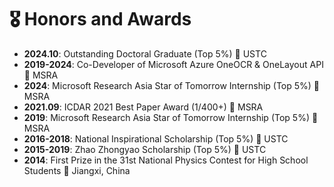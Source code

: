 # 🎖 Honors and Awards
- **2024.10**: Outstanding Doctoral Graduate (Top 5%) 📍 USTC
- **2019-2024**: Co-Developer of Microsoft Azure OneOCR & OneLayout API 📍 MSRA
- **2024**: Microsoft Research Asia Star of Tomorrow Internship (Top 5%) 📍 MSRA
- **2021.09**: ICDAR 2021 Best Paper Award (1/400+) 📍 MSRA
- **2019**: Microsoft Research Asia Star of Tomorrow Internship (Top 5%) 📍 MSRA
- **2016-2018**: National Inspirational Scholarship (Top 5%) 📍 USTC
- **2015-2019**: Zhao Zhongyao Scholarship (Top 5%) 📍 USTC
- **2014**: First Prize in the 31st National Physics Contest for High School Students 📍 Jiangxi, China